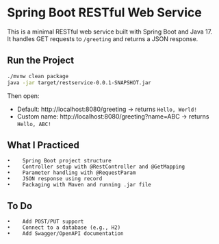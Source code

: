 # Spring Boot RESTful Web Service

This is a minimal RESTful web service built with Spring Boot and Java 17.  
It handles GET requests to `/greeting` and returns a JSON response.

## Run the Project

```bash
./mvnw clean package
java -jar target/restservice-0.0.1-SNAPSHOT.jar
```

Then open: 
- Default: http://localhost:8080/greeting → returns `Hello, World!`
- Custom name: http://localhost:8080/greeting?name=ABC → returns `Hello, ABC!`


## What I Practiced
    •    Spring Boot project structure
    •    Controller setup with @RestController and @GetMapping
    •    Parameter handling with @RequestParam
    •    JSON response using record
    •    Packaging with Maven and running .jar file

## To Do
    •    Add POST/PUT support
    •    Connect to a database (e.g., H2)
    •    Add Swagger/OpenAPI documentation
